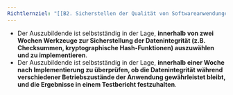 ```yaml
---
Richtlernziel: "[[B2. Sicherstellen der Qualität von Softwareanwendungen]]"
---
```

- Der Auszubildende ist selbstständig in der Lage, **innerhalb von zwei Wochen Werkzeuge zur Sicherstellung der Datenintegrität (z.B. Checksummen, kryptographische Hash-Funktionen) auszuwählen und zu implementieren**.
- Der Auszubildende ist selbstständig in der Lage, **innerhalb einer Woche nach Implementierung zu überprüfen, ob die Datenintegrität während verschiedener Betriebszustände der Anwendung gewährleistet bleibt, und die Ergebnisse in einem Testbericht festzuhalten**.